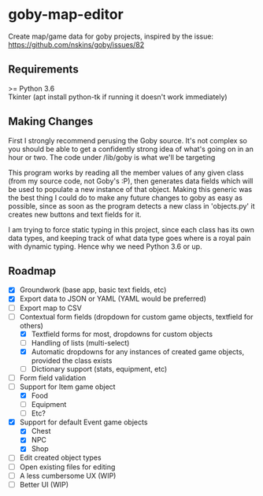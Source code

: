 # goby-map-editor
Create map/game data for goby projects, inspired by the issue: https://github.com/nskins/goby/issues/82 

## Requirements
\>= Python 3.6  
Tkinter (apt install python-tk if running it doesn't work immediately)

## Making Changes
First I strongly recommend perusing the Goby source.  It's not complex so you should be able to get a confidently strong idea of what's going on in an hour or two.  The code under /lib/goby is what we'll be targeting

This program works by reading all the member values of any given class (from my source code, not Goby's :P), then generates data fields which will be used to populate a new instance of that object.  Making this generic was the best thing I could do to make any future changes to goby as easy as possible, since as soon as the program detects a new class in 'objects.py' it creates new buttons and text fields for it.  
  
I am trying to force static typing in this project, since each class has its own data types, and keeping track of what data type goes where is a royal pain with dynamic typing.  Hence why we need Python 3.6 or up.

## Roadmap
- [x] Groundwork (base app, basic text fields, etc)  
- [x] Export data to JSON or YAML (YAML would be preferred) 
- [ ] Export map to CSV 
- [ ] Contextual form fields (dropdown for custom game objects, textfield for others)   
    - [x] Textfield forms for most, dropdowns for custom objects
    - [ ] Handling of lists (multi-select)
  - [x] Automatic dropdowns for any instances of created game objects, provided the class exists  
  - [ ] Dictionary support (stats, equipment, etc)
- [ ] Form field validation  
- [ ] Support for Item game object  
  - [x] Food
  - [ ] Equipment
  - [ ] Etc?
- [x] Support for default Event game objects
  - [x] Chest  
  - [x] NPC  
  - [x] Shop
- [ ] Edit created object types
- [ ] Open existing files for editing
- [ ] A less cumbersome UX (WIP)
- [ ] Better UI (WIP)
